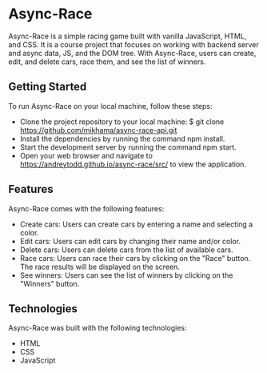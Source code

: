 # Async-Race
Async-Race is a simple racing game built with vanilla JavaScript, HTML, and CSS. It is a course project that focuses on working with backend server and async data, JS, and the DOM tree. With Async-Race, users can create, edit, and delete cars, race them, and see the list of winners.

## Getting Started
To run Async-Race on your local machine, follow these steps:

- Clone the project repository to your local machine: $ git clone https://github.com/mikhama/async-race-api.git
- Install the dependencies by running the command npm install.
- Start the development server by running the command npm start.
- Open your web browser and navigate to https://andreytodd.github.io/async-race/src/ to view the application.

## Features
Async-Race comes with the following features:

- Create cars: Users can create cars by entering a name and selecting a color.
- Edit cars: Users can edit cars by changing their name and/or color.
- Delete cars: Users can delete cars from the list of available cars.
- Race cars: Users can race their cars by clicking on the "Race" button. The race results will be displayed on the screen.
- See winners: Users can see the list of winners by clicking on the "Winners" button.

## Technologies
Async-Race was built with the following technologies:

- HTML
- CSS
- JavaScript
